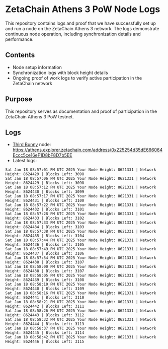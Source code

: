 # ZetaChain Athens 3 PoW Node Logs
This repository contains logs and proof that we have successfully set up and run a node on the ZetaChain Athens 3 network. The logs demonstrate continuous node operation, including synchronization details and performance.

## Contents
- Node setup information
- Synchronization logs with block height details
- Ongoing proof of work logs to verify active participation in the ZetaChain network

## Purpose
This repository serves as documentation and proof of participation in the ZetaChain Athens 3 PoW testnet.

## Logs

- [Third Bunny](https://thirdbunny.xyz/) node: https://athens.explorer.zetachain.com/address/0x225254d35dE666064Eccc5ce16eF1D8bF8D7b5EE
- Latest logs:
```
Sat Jan 18 08:57:01 PM UTC 2025 Your Node Height: 8621331 | Network Height: 8624429 | Blocks Left: 3098
Sat Jan 18 08:57:06 PM UTC 2025 Your Node Height: 8621331 | Network Height: 8624429 | Blocks Left: 3098
Sat Jan 18 08:57:12 PM UTC 2025 Your Node Height: 8621331 | Network Height: 8624430 | Blocks Left: 3099
Sat Jan 18 08:57:17 PM UTC 2025 Your Node Height: 8621331 | Network Height: 8624431 | Blocks Left: 3100
Sat Jan 18 08:57:22 PM UTC 2025 Your Node Height: 8621331 | Network Height: 8624432 | Blocks Left: 3101
Sat Jan 18 08:57:28 PM UTC 2025 Your Node Height: 8621331 | Network Height: 8624433 | Blocks Left: 3102
Sat Jan 18 08:57:33 PM UTC 2025 Your Node Height: 8621331 | Network Height: 8624434 | Blocks Left: 3103
Sat Jan 18 08:57:38 PM UTC 2025 Your Node Height: 8621331 | Network Height: 8624435 | Blocks Left: 3104
Sat Jan 18 08:57:44 PM UTC 2025 Your Node Height: 8621331 | Network Height: 8624436 | Blocks Left: 3105
Sat Jan 18 08:57:49 PM UTC 2025 Your Node Height: 8621331 | Network Height: 8624437 | Blocks Left: 3106
Sat Jan 18 08:57:54 PM UTC 2025 Your Node Height: 8621331 | Network Height: 8624438 | Blocks Left: 3107
Sat Jan 18 08:58:00 PM UTC 2025 Your Node Height: 8621331 | Network Height: 8624438 | Blocks Left: 3107
Sat Jan 18 08:58:05 PM UTC 2025 Your Node Height: 8621331 | Network Height: 8624439 | Blocks Left: 3108
Sat Jan 18 08:58:10 PM UTC 2025 Your Node Height: 8621331 | Network Height: 8624440 | Blocks Left: 3109
Sat Jan 18 08:58:16 PM UTC 2025 Your Node Height: 8621331 | Network Height: 8624441 | Blocks Left: 3110
Sat Jan 18 08:58:21 PM UTC 2025 Your Node Height: 8621331 | Network Height: 8624442 | Blocks Left: 3111
Sat Jan 18 08:58:26 PM UTC 2025 Your Node Height: 8621331 | Network Height: 8624443 | Blocks Left: 3112
Sat Jan 18 08:58:32 PM UTC 2025 Your Node Height: 8621331 | Network Height: 8624444 | Blocks Left: 3113
Sat Jan 18 08:58:37 PM UTC 2025 Your Node Height: 8621331 | Network Height: 8624445 | Blocks Left: 3114
Sat Jan 18 08:58:42 PM UTC 2025 Your Node Height: 8621331 | Network Height: 8624446 | Blocks Left: 3115
```

